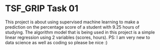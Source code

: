 # TSF_GRIP Task 01
This project is about using supervised machine learning to make a prediction on the percentage score of a student with 9.25 hours of studying. The algorithm model that is being used in this project is a simple linear regression using 2 variables (scores, hours).   PS: I am very new to data science as well as coding so please be nice  :)
